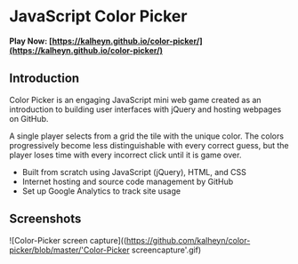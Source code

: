 # JavaScript Color Picker
**Play Now: [https://kalheyn.github.io/color-picker/](https://kalheyn.github.io/color-picker/)**

## Introduction
Color Picker is an engaging JavaScript mini web game created as an introduction to building user interfaces with jQuery and hosting webpages on GitHub.

A single player selects from a grid the tile with the unique color. The colors progressively become less distinguishable with every correct guess, but the player loses time with every incorrect click until it is game over.

* Built from scratch using JavaScript (jQuery), HTML, and CSS
* Internet hosting and source code management by GitHub
* Set up Google Analytics to track site usage

## Screenshots
![Color-Picker screen capture]((https://github.com/kalheyn/color-picker/blob/master/'Color-Picker screencapture'.gif)
